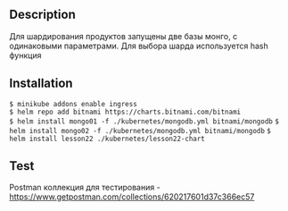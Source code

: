## Description
Для шардирования продуктов запущены две базы монго, с одинаковыми параметрами. Для выбора шарда используется hash функция 


## Installation
`$ minikube addons enable ingress`  
`$ helm repo add bitnami https://charts.bitnami.com/bitnami`  
`$ helm install mongo01 -f ./kubernetes/mongodb.yml bitnami/mongodb` 
`$ helm install mongo02 -f ./kubernetes/mongodb.yml bitnami/mongodb` 
`$ helm install lesson22 ./kubernetes/lesson22-chart`  

## Test
Postman коллекция для тестирования - https://www.getpostman.com/collections/620217601d37c366ec57